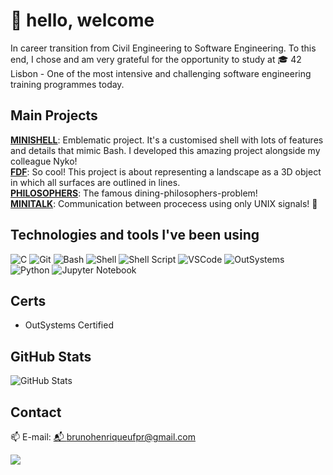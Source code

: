 # 👋 hello, welcome
In career transition from Civil Engineering to Software Engineering. To this end, I chose and am very grateful for the opportunity to study at 🎓 42 Lisbon - One of the most intensive and challenging software engineering training programmes today.

## Main Projects
**[MINISHELL](https://github.com/nyykooo/Minishell)**: Emblematic project. It's a customised shell with lots of features and details that mimic Bash. I developed this amazing project alongside my colleague Nyko!  
**[FDF](https://github.com/gitbrunoh/fdf)**: So cool! This project is about representing a landscape as a 3D object in which all surfaces are outlined in lines.  
**[PHILOSOPHERS](https://github.com/gitbrunoh/dining-philosophers-problem
)**: The famous dining-philosophers-problem!  
**[MINITALK](https://github.com/gitbrunoh/dining-philosophers-problem
)**: Communication between procecess using only UNIX signals! 👾  


## 	Technologies and tools I've been using
![C](https://img.shields.io/badge/-C-blue?logo=c)
![Git](https://img.shields.io/badge/-Git-orange?logo=git)
![Bash](https://img.shields.io/badge/-Bash-4EAA25?logo=gnu-bash)
![Shell](https://img.shields.io/badge/-Shell-FFD500?logo=gnu-bash)
![Shell Script](https://img.shields.io/badge/-Shell%20Script-4EAA25?logo=gnu-bash)
![VSCode](https://img.shields.io/badge/-VSCode-007ACC?logo=visual-studio-code)
![OutSystems](https://img.shields.io/badge/-OutSystems-red?logo=outsystems)
![Python](https://img.shields.io/badge/-Python-3776AB?logo=python)
![Jupyter Notebook](https://img.shields.io/badge/-Jupyter%20Notebook-F37626?logo=jupyter)

## Certs
- OutSystems Certified

## GitHub Stats
![GitHub Stats](https://github-readme-stats.vercel.app/api?username=gitbrunoh&show_icons=true&theme=dracula)

## Contact
📫 E-mail: [📬 brunohenriqueufpr@gmail.com](mailto:seu-email@example.com)

<div>
<a href="https://www.linkedin.com/in/brunohenriquelopes" target="_blank"><img src="https://img.shields.io/badge/-LinkedIn-%230077B5?style=for-the-badge&logo=linkedin&logoColor=white" target="_blank"></a>
</div>

